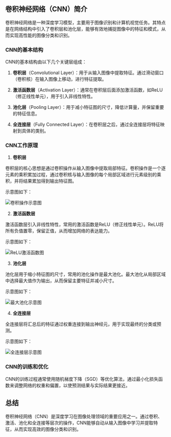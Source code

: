 ## 卷积神经网络（CNN）简介

卷积神经网络是一种深度学习模型，主要用于图像识别和计算机视觉任务。其特点是在网络结构中引入了卷积层和池化层，能够有效地捕捉图像中的特征和模式，从而实现高性能的图像分类和识别。

### CNN的基本结构

CNN的基本结构由以下几个关键层组成：

1. **卷积层**（Convolutional Layer）：用于从输入图像中提取特征。通过滑动窗口（卷积核）在输入图像上移动，进行特征提取。

2. **激活函数层**（Activation Layer）：通常在卷积层后面添加激活函数，如ReLU（修正线性单元），用于引入非线性特性。

3. **池化层**（Pooling Layer）：用于减小特征图的尺寸，降低计算量，并保留重要的特征信息。

4. **全连接层**（Fully Connected Layer）：在卷积层之后，通过全连接层将特征映射到具体的类别。

### CNN工作原理

1. **卷积层**

卷积层的核心思想是通过卷积操作从输入图像中提取局部特征。卷积操作是一个逐元素的乘积累加过程，通过卷积核与输入图像的每个局部区域进行元素级别的乘积，并将结果累加得到输出特征图。

示意图如下：

![卷积操作示意图](convolution_operation_image_link)

2. **激活函数层**

激活函数层引入非线性特性，常用的激活函数是ReLU（修正线性单元）。ReLU将所有负值置零，保留正值，从而增加网络的表达能力。

示意图如下：

![ReLU激活函数图](relu_function_image_link)

3. **池化层**

池化层用于缩小特征图的尺寸，常用的池化操作是最大池化。最大池化从局部区域中选择最大值作为输出，从而保留主要特征并减小尺寸。

示意图如下：

![最大池化示意图](max_pooling_operation_image_link)

4. **全连接层**

全连接层将汇总后的特征通过权重连接到输出神经元，用于实现最终的分类或预测。

示意图如下：

![全连接层示意图](fully_connected_layer_image_link)

### CNN的训练和优化

CNN的训练过程通常使用随机梯度下降（SGD）等优化算法，通过最小化损失函数来调整网络的权重和偏置，以使预测结果与实际结果更接近。

## 总结

卷积神经网络（CNN）是深度学习在图像处理领域的重要应用之一。通过卷积、激活、池化和全连接等层次的操作，CNN能够自动从输入图像中学习并提取特征，从而实现高效的图像分类和识别。
